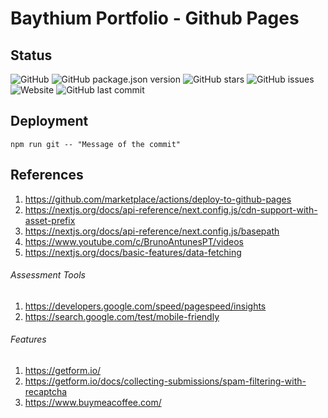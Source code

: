 # Baythium Portfolio - Github Pages

## Status

![GitHub](https://img.shields.io/github/license/damien-bayes/bth-portfolio_gh-pages?color=blueviolet&label=License&style=flat-square)
![GitHub package.json version](https://img.shields.io/github/package-json/v/damien-bayes/bth-portfolio_gh-pages?color=blueviolet&label=Version&style=flat-square)
![GitHub stars](https://img.shields.io/github/stars/damien-bayes/bth-portfolio_gh-pages?color=blueviolet&label=GitHub%20Stars&style=flat-square)
![GitHub issues](https://img.shields.io/github/issues/damien-bayes/bth-portfolio_gh-pages?color=blueviolet&label=Issues&style=flat-square)
![Website](https://img.shields.io/website?down_color=red&label=Website&style=flat-square&up_color=blueviolet&url=https://damien-bayes.github.io/bth-portfolio_gh-pages)
![GitHub last commit](https://img.shields.io/github/last-commit/damien-bayes/bth-portfolio_gh-pages?color=blueviolet&label=Last%20Commit&style=flat-square)

## Deployment

```
npm run git -- "Message of the commit"
```

## References
1. https://github.com/marketplace/actions/deploy-to-github-pages
2. https://nextjs.org/docs/api-reference/next.config.js/cdn-support-with-asset-prefix
3. https://nextjs.org/docs/api-reference/next.config.js/basepath
4. https://www.youtube.com/c/BrunoAntunesPT/videos
5. https://nextjs.org/docs/basic-features/data-fetching

###### Assessment Tools
1. https://developers.google.com/speed/pagespeed/insights
2. https://search.google.com/test/mobile-friendly

###### Features
1. https://getform.io/
2. https://getform.io/docs/collecting-submissions/spam-filtering-with-recaptcha
3. https://www.buymeacoffee.com/
